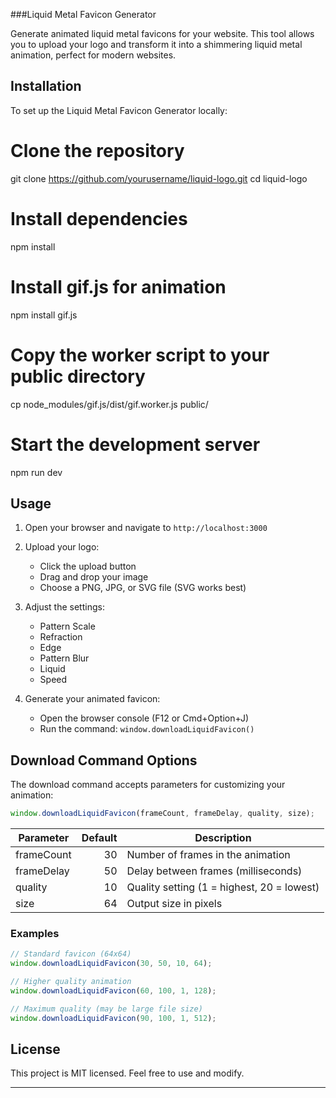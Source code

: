 ###Liquid Metal Favicon Generator

Generate animated liquid metal favicons for your website. This tool allows you to upload your logo and transform it into a shimmering liquid metal animation, perfect for modern websites.

## Installation

To set up the Liquid Metal Favicon Generator locally:

# Clone the repository
git clone https://github.com/yourusername/liquid-logo.git
cd liquid-logo

# Install dependencies
npm install

# Install gif.js for animation
npm install gif.js

# Copy the worker script to your public directory
cp node_modules/gif.js/dist/gif.worker.js public/

# Start the development server
npm run dev

## Usage

1. Open your browser and navigate to `http://localhost:3000`

2. Upload your logo:
   - Click the upload button
   - Drag and drop your image
   - Choose a PNG, JPG, or SVG file (SVG works best)

3. Adjust the settings:
   - Pattern Scale
   - Refraction
   - Edge
   - Pattern Blur
   - Liquid
   - Speed

4. Generate your animated favicon:
   - Open the browser console (F12 or Cmd+Option+J)
   - Run the command: `window.downloadLiquidFavicon()`

## Download Command Options

The download command accepts parameters for customizing your animation:

```javascript
window.downloadLiquidFavicon(frameCount, frameDelay, quality, size);
```

| Parameter   | Default | Description                                |
|-------------|--------:|--------------------------------------------|
| frameCount  | 30      | Number of frames in the animation          |
| frameDelay  | 50      | Delay between frames (milliseconds)        |
| quality     | 10      | Quality setting (1 = highest, 20 = lowest) |
| size        | 64      | Output size in pixels                      |

### Examples

```javascript
// Standard favicon (64x64)
window.downloadLiquidFavicon(30, 50, 10, 64);

// Higher quality animation
window.downloadLiquidFavicon(60, 100, 1, 128);

// Maximum quality (may be large file size)
window.downloadLiquidFavicon(90, 100, 1, 512);
```

## License

This project is MIT licensed. Feel free to use and modify.

---

